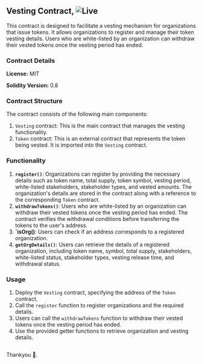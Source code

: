## Vesting Contract, ![Live]()

This contract is designed to facilitate a vesting mechanism for organizations that issue tokens. It allows organizations to register and manage their token vesting details. Users who are white-listed by an organization can withdraw their vested tokens once the vesting period has ended.

### Contract Details

**License:** MIT

**Solidity Version:** 0.8

### Contract Structure

The contract consists of the following main components:

1. `Vesting` contract: This is the main contract that manages the vesting functionality.
2. `Token` contract: This is an external contract that represents the token being vested. It is imported into the `Vesting` contract.

### Functionality

1. **`register()`**: Organizations can register by providing the necessary details such as token name, total supply, token symbol, vesting period, white-listed stakeholders, stakeholder types, and vested amounts. The organization's details are stored in the contract along with a reference to the corresponding `Token` contract.
2. **`withdrawTokens()`**: Users who are white-listed by an organization can withdraw their vested tokens once the vesting period has ended. The contract verifies the withdrawal conditions before transferring the tokens to the user's address.
3. **`isOrg()**: Users can check if an address corresponds to a registered organization.
4. **`getOrgDetails()`**: Users can retrieve the details of a registered organization, including token name, symbol, total supply, stakeholders, white-listed status, stakeholder types, vesting release time, and withdrawal status.

### Usage

1. Deploy the `Vesting` contract, specifying the address of the `Token` contract.
3. Call the `register` function to register organizations and the required details.
4. Users can call the `withdrawTokens` function to withdraw their vested tokens once the vesting period has ended.
5. Use the provided getter functions to retrieve organization and vesting details.
## 
Thankyou 🤗.
